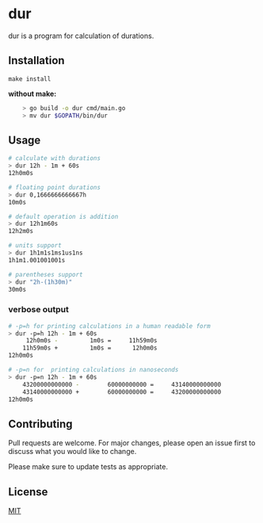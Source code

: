# dur

dur is a program for calculation of durations.

## Installation

```make install```

**without make:**

```bash
    > go build -o dur cmd/main.go
    > mv dur $GOPATH/bin/dur
```

## Usage

```bash
# calculate with durations
> dur 12h - 1m + 60s
12h0m0s

# floating point durations
> dur 0,1666666666667h
10m0s

# default operation is addition
> dur 12h1m60s
12h2m0s

# units support
> dur 1h1m1s1ms1us1ns
1h1m1.001001001s

# parentheses support
> dur "2h-(1h30m)"
30m0s
```

### verbose output

```bash
# -p=h for printing calculations in a human readable form
> dur -p=h 12h - 1m + 60s
     12h0m0s -         1m0s =     11h59m0s
    11h59m0s +         1m0s =      12h0m0s
12h0m0s

# -p=n for  printing calculations in nanoseconds
> dur -p=n 12h - 1m + 60s
    43200000000000 -        60000000000 =     43140000000000
    43140000000000 +        60000000000 =     43200000000000
12h0m0s
```

## Contributing

Pull requests are welcome. For major changes, please open an issue first to discuss what you would like to change.

Please make sure to update tests as appropriate.

## License

[MIT](https://choosealicense.com/licenses/mit/)